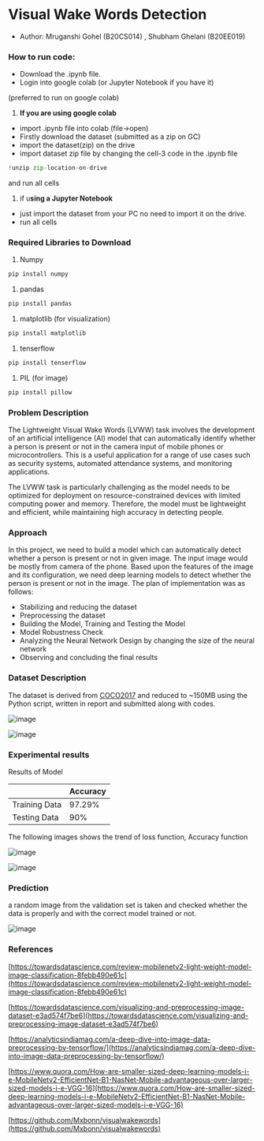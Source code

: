 # Visual Wake Words Detection

- Author: Mruganshi Gohel (B20CS014) , Shubham Ghelani (B20EE019)

### How to run code:

- Download the .ipynb file.
- Login into google colab (or Jupyter Notebook if you have it)

(preferred to run on google colab)

1. **If you are using google colab**
- import .ipynb file into colab (file→open)
- Firstly download the dataset (submitted as a zip on GC)
- import the dataset(zip) on the drive
- import dataset zip file by changing the cell-3 code in the .ipynb file

```python
!unzip zip-location-on-drive
```

and run all cells

1. if u**sing a Jupyter Notebook**
- just import the dataset from your PC no need to import it on the drive.
- run all cells

### Required Libraries to Download

1. Numpy

```python
pip install numpy
```

1. pandas

```python
pip install pandas
```

1. matplotlib (for visualization)

```python
pip install matplotlib
```

1. tenserflow

```python
pip install tenserflow
```

1. PIL (for image)

```python
pip install pillow
```

### Problem Description

The Lightweight Visual Wake Words (LVWW) task involves the development of an artificial intelligence (AI) model that can automatically identify whether a person is present or not in the camera input of mobile phones or microcontrollers. This is a useful application for a range of use cases such as security systems, automated attendance systems, and monitoring applications.

The LVWW task is particularly challenging as the model needs to be optimized for deployment on resource-constrained devices with limited computing power and memory. Therefore, the model must be lightweight and efficient, while maintaining high accuracy in detecting people.

### Approach

In this project, we need to build a model which can automatically detect whether a person is present or not in given image. The input image would be mostly from camera of the phone. Based upon the features of the image and its configuration, we need deep learning models to detect whether the person is present or not in the image. The plan of implementation was as follows:

- Stabilizing and reducing the dataset
- Preprocessing the dataset
- Building the Model, Training and Testing the Model
- Model Robustness Check
- Analyzing the Neural Network Design by changing the size of the neural network
- Observing and concluding the final results

### Dataset Description

The dataset is derived from [COCO2017](https://cocodataset.org/#download) and reduced to ~150MB using the Python script, written in report and submitted along with codes.

![image](https://drive.google.com/uc?export=view&id=1q8_JyLFhW_BTxptTmIQAAMHUW4bNdcwU)

![image](https://drive.google.com/uc?export=view&id=1d4ujhhihYKmsGmKOEA-gfmpn3RqG8HS2)

### Experimental results

Results of Model

|  | Accuracy |
| --- | --- |
| Training Data | 97.29% |
| Testing Data | 90% |

The following images shows the trend of loss function,  Accuracy function

![image](https://drive.google.com/uc?export=view&id=1VHig4nOGa0Er49hN825TZiDoGePi-9IJ)

![image](https://drive.google.com/uc?export=view&id=1X6idMlIMi1OLOiJBGbDDKG8XviCMcg4S)

### Prediction

 a random image from the validation set is taken and checked whether the data is properly and with the correct model trained or not.

![image](https://drive.google.com/uc?export=view&id=1bTiLh064c6cFfj6q53SIvcKX62XT8XLA)

### References

[https://towardsdatascience.com/review-mobilenetv2-light-weight-model-image-classification-8febb490e61c](https://towardsdatascience.com/review-mobilenetv2-light-weight-model-image-classification-8febb490e61c)

[https://towardsdatascience.com/visualizing-and-preprocessing-image-dataset-e3ad574f7be6](https://towardsdatascience.com/visualizing-and-preprocessing-image-dataset-e3ad574f7be6)

[https://analyticsindiamag.com/a-deep-dive-into-image-data-preprocessing-by-tensorflow/](https://analyticsindiamag.com/a-deep-dive-into-image-data-preprocessing-by-tensorflow/)

[https://www.quora.com/How-are-smaller-sized-deep-learning-models-i-e-MobileNetv2-EfficientNet-B1-NasNet-Mobile-advantageous-over-larger-sized-models-i-e-VGG-16](https://www.quora.com/How-are-smaller-sized-deep-learning-models-i-e-MobileNetv2-EfficientNet-B1-NasNet-Mobile-advantageous-over-larger-sized-models-i-e-VGG-16)

[https://github.com/Mxbonn/visualwakewords](https://github.com/Mxbonn/visualwakewords)
